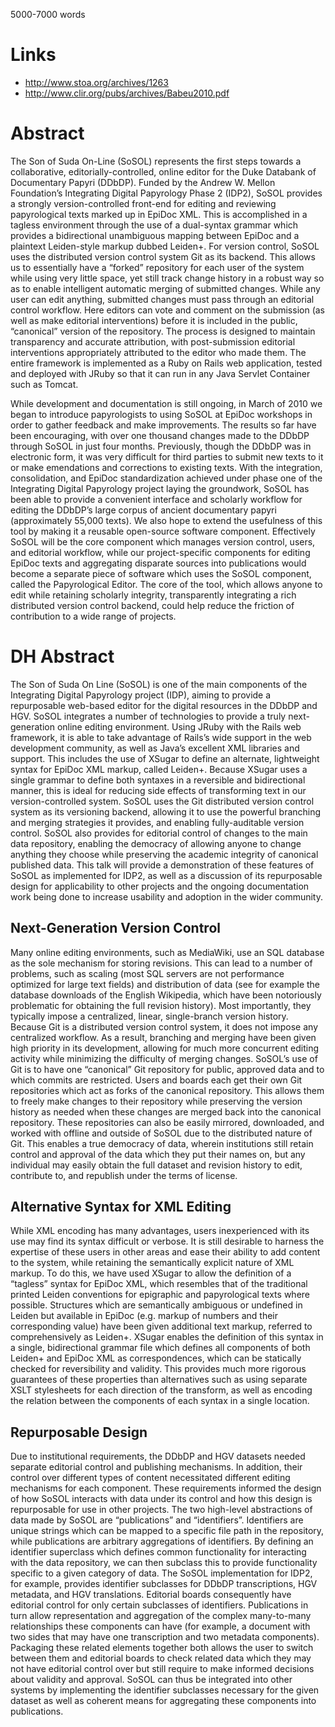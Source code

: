 5000-7000 words

Links
=====

* http://www.stoa.org/archives/1263
* http://www.clir.org/pubs/archives/Babeu2010.pdf

Abstract
========

The Son of Suda On-Line (SoSOL) represents the first steps towards a
collaborative, editorially-controlled, online editor for the Duke Databank of
Documentary Papyri (DDbDP). Funded by the Andrew W. Mellon Foundation’s
Integrating Digital Papyrology Phase 2 (IDP2), SoSOL provides a strongly
version-controlled front-end for editing and reviewing papyrological texts
marked up in EpiDoc XML. This is accomplished in a tagless environment through
the use of a dual-syntax grammar which provides a bidirectional unambiguous
mapping between EpiDoc and a plaintext Leiden-style markup dubbed Leiden+. For
version control, SoSOL uses the distributed version control system Git as its
backend. This allows us to essentially have a “forked” repository for each
user of the system while using very little space, yet still track change
history in a robust way so as to enable intelligent automatic merging of
submitted changes. While any user can edit anything, submitted changes must
pass through an editorial control workflow. Here editors can vote and comment
on the submission (as well as make editorial interventions) before it is
included in the public, “canonical” version of the repository. The process is
designed to maintain transparency and accurate attribution, with
post-submission editorial interventions appropriately attributed to the editor
who made them. The entire framework is implemented as a Ruby on Rails web
application, tested and deployed with JRuby so that it can run in any Java
Servlet Container such as Tomcat.

While development and documentation is still ongoing, in March of 2010 we
began to introduce papyrologists to using SoSOL at EpiDoc workshops in order
to gather feedback and make improvements. The results so far have been
encouraging, with over one thousand changes made to the DDbDP through SoSOL in
just four months. Previously, though the DDbDP was in electronic form, it was
very difficult for third parties to submit new texts to it or make emendations
and corrections to existing texts. With the integration, consolidation, and
EpiDoc standardization achieved under phase one of the Integrating Digital
Papyrology project laying the groundwork, SoSOL has been able to provide a
convenient interface and scholarly workflow for editing the DDbDP’s large
corpus of ancient documentary papyri (approximately 55,000 texts). We also
hope to extend the usefulness of this tool by making it a reusable open-source
software component. Effectively SoSOL will be the core component which manages
version control, users, and editorial workflow, while our project-specific
components for editing EpiDoc texts and aggregating disparate sources into
publications would become a separate piece of software which uses the SoSOL
component, called the Papyrological Editor. The core of the tool, which allows
anyone to edit while retaining scholarly integrity, transparently integrating
a rich distributed version control backend, could help reduce the friction of
contribution to a wide range of projects.

DH Abstract
===========

The Son of Suda On Line (SoSOL) is one of the main components of the
Integrating Digital Papyrology project (IDP), aiming to provide a repurposable
web-based editor for the digital resources in the DDbDP and HGV. SoSOL
integrates a number of technologies to provide a truly next-generation online
editing environment. Using JRuby with the Rails web framework, it is able to
take advantage of Rails’s wide support in the web development community, as
well as Java’s excellent XML libraries and support. This includes the use of
XSugar to define an alternate, lightweight syntax for EpiDoc XML markup,
called Leiden+. Because XSugar uses a single grammar to define both syntaxes
in a reversible and bidirectional manner, this is ideal for reducing side
effects of transforming text in our version-controlled system. SoSOL uses the
Git distributed version control system as its versioning backend, allowing it
to use the powerful branching and merging strategies it provides, and enabling
fully-auditable version control. SoSOL also provides for editorial control of
changes to the main data repository, enabling the democracy of allowing anyone
to change anything they choose while preserving the academic integrity of
canonical published data. This talk will provide a demonstration of these
features of SoSOL as implemented for IDP2, as well as a discussion of its
repurposable design for applicability to other projects and the ongoing
documentation work being done to increase usability and adoption in the wider
community.

Next-Generation Version Control
-------------------------------
Many online editing environments, such as MediaWiki, use an SQL database as
the sole mechanism for storing revisions. This can lead to a number of
problems, such as scaling (most SQL servers are not performance optimized for
large text fields) and distribution of data (see for example the database
downloads of the English Wikipedia, which have been notoriously problematic
for obtaining the full revision history). Most importantly, they typically
impose a centralized, linear, single-branch version history. Because Git is a
distributed version control system, it does not impose any centralized
workflow. As a result, branching and merging have been given high priority in
its development, allowing for much more concurrent editing activity while
minimizing the difficulty of merging changes. SoSOL’s use of Git is to have
one “canonical” Git repository for public, approved data and to which commits
are restricted. Users and boards each get their own Git repositories which act
as forks of the canonical repository. This allows them to freely make changes
to their repository while preserving the version history as needed when these
changes are merged back into the canonical repository. These repositories can
also be easily mirrored, downloaded, and worked with offline and outside of
SoSOL due to the distributed nature of Git. This enables a true democracy of
data, wherein institutions still retain control and approval of the data which
they put their names on, but any individual may easily obtain the full dataset
and revision history to edit, contribute to, and republish under the terms of
license.

Alternative Syntax for XML Editing
----------------------------------
While XML encoding has many advantages, users inexperienced with its use may
find its syntax difficult or verbose. It is still desirable to harness the
expertise of these users in other areas and ease their ability to add content
to the system, while retaining the semantically explicit nature of XML markup.
To do this, we have used XSugar to allow the definition of a “tagless” syntax
for EpiDoc XML, which resembles that of the traditional printed Leiden
conventions for epigraphic and papyrological texts where possible. Structures
which are semantically ambiguous or undefined in Leiden but available in
EpiDoc (e.g. markup of numbers and their corresponding value) have been given
additional text markup, referred to comprehensively as Leiden+. XSugar enables
the definition of this syntax in a single, bidirectional grammar file which
defines all components of both Leiden+ and EpiDoc XML as correspondences,
which can be statically checked for reversibility and validity. This provides
much more rigorous guarantees of these properties than alternatives such as
using separate XSLT stylesheets for each direction of the transform, as well
as encoding the relation between the components of each syntax in a single
location.

Repurposable Design
-------------------
Due to institutional requirements, the DDbDP and HGV datasets needed separate
editorial control and publishing mechanisms. In addition, their control over
different types of content necessitated different editing mechanisms for each
component. These requirements informed the design of how SoSOL interacts with
data under its control and how this design is repurposable for use in other
projects. The two high-level abstractions of data made by SoSOL are
“publications” and “identifiers”. Identifiers are unique strings which can be
mapped to a specific file path in the repository, while publications are
arbitrary aggregations of identifiers. By defining an identifier superclass
which defines common functionality for interacting with the data repository,
we can then subclass this to provide functionality specific to a given
category of data. The SoSOL implementation for IDP2, for example, provides
identifier subclasses for DDbDP transcriptions, HGV metadata, and HGV
translations. Editorial boards consequently have editorial control for only
certain subclasses of identifiers. Publications in turn allow representation
and aggregation of the complex many-to-many relationships these components can
have (for example, a document with two sides that may have one transcription
and two metadata components). Packaging these related elements together both
allows the user to switch between them and editorial boards to check related
data which they may not have editorial control over but still require to make
informed decisions about validity and approval. SoSOL can thus be integrated
into other systems by implementing the identifier subclasses necessary for the
given dataset as well as coherent means for aggregating these components into
publications.